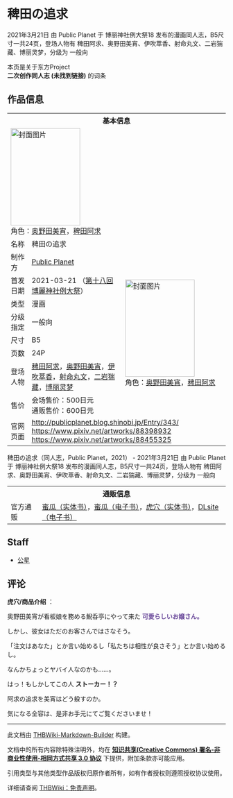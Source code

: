 # 稗田の追求

<!-- source html: G:\repos\THBWiki-Markdown-Builder\THBWikiMarkdown\Temp\main\9\9e\ns0%3A%E7%A8%97%E7%94%B0%E3%81%AE%E8%BF%BD%E6%B1%82.html -->

2021年3月21日 由 Public Planet 于 博丽神社例大祭18 发布的漫画同人志，B5尺寸一共24页，登场人物有 稗田阿求、奥野田美宵、伊吹萃香、射命丸文、二岩猯藏、博丽灵梦，分级为 一般向

本页是关于东方Project  
 **二次创作同人志 (未找到链接)** 的词条
## 作品信息

<table><tbody><tr><th colspan="3">基本信息</th></tr><tr><td class="cover-artwork-mobile" colspan="2"><a href="./文件-稗田の追求封面.png.md" class="image" title="封面图片"><img alt="封面图片" src="https://upload.thwiki.cc/thumb/7/73/%E7%A8%97%E7%94%B0%E3%81%AE%E8%BF%BD%E6%B1%82%E5%B0%81%E9%9D%A2.png/160px-%E7%A8%97%E7%94%B0%E3%81%AE%E8%BF%BD%E6%B1%82%E5%B0%81%E9%9D%A2.png" decoding="async" loading="lazy" width="160" height="224" srcset="https://upload.thwiki.cc/thumb/7/73/%E7%A8%97%E7%94%B0%E3%81%AE%E8%BF%BD%E6%B1%82%E5%B0%81%E9%9D%A2.png/240px-%E7%A8%97%E7%94%B0%E3%81%AE%E8%BF%BD%E6%B1%82%E5%B0%81%E9%9D%A2.png 1.5x, https://upload.thwiki.cc/thumb/7/73/%E7%A8%97%E7%94%B0%E3%81%AE%E8%BF%BD%E6%B1%82%E5%B0%81%E9%9D%A2.png/320px-%E7%A8%97%E7%94%B0%E3%81%AE%E8%BF%BD%E6%B1%82%E5%B0%81%E9%9D%A2.png 2x" data-file-width="715" data-file-height="1000"></a><div class="cover-char">角色：<a href="./奥野田美宵.md" title="奥野田美宵">奥野田美宵</a>，<a href="./稗田阿求.md" title="稗田阿求">稗田阿求</a></div></td>
</tr><tr><td class="label">名称</td><td colspan="2"> 稗田の追求 </td></tr><tr><td class="label">制作方</td><td><a href="./Public_Planet.md" title="Public Planet">Public Planet</a></td><td class="cover-artwork" rowspan="8" style="min-width:224px;"><a href="./文件-稗田の追求封面.png.md" class="image" title="封面图片"><img alt="封面图片" src="https://upload.thwiki.cc/thumb/7/73/%E7%A8%97%E7%94%B0%E3%81%AE%E8%BF%BD%E6%B1%82%E5%B0%81%E9%9D%A2.png/160px-%E7%A8%97%E7%94%B0%E3%81%AE%E8%BF%BD%E6%B1%82%E5%B0%81%E9%9D%A2.png" decoding="async" loading="lazy" width="160" height="224" srcset="https://upload.thwiki.cc/thumb/7/73/%E7%A8%97%E7%94%B0%E3%81%AE%E8%BF%BD%E6%B1%82%E5%B0%81%E9%9D%A2.png/240px-%E7%A8%97%E7%94%B0%E3%81%AE%E8%BF%BD%E6%B1%82%E5%B0%81%E9%9D%A2.png 1.5x, https://upload.thwiki.cc/thumb/7/73/%E7%A8%97%E7%94%B0%E3%81%AE%E8%BF%BD%E6%B1%82%E5%B0%81%E9%9D%A2.png/320px-%E7%A8%97%E7%94%B0%E3%81%AE%E8%BF%BD%E6%B1%82%E5%B0%81%E9%9D%A2.png 2x" data-file-width="715" data-file-height="1000"></a><div class="cover-char">角色：<a href="./奥野田美宵.md" title="奥野田美宵">奥野田美宵</a>，<a href="./稗田阿求.md" title="稗田阿求">稗田阿求</a></div></td>
</tr><tr><td class="label">首发日期</td><td>2021-03-21&#160;（<a href="/展会作品列表?e=%E5%8D%9A%E4%B8%BD%E7%A5%9E%E7%A4%BE%E4%BE%8B%E5%A4%A7%E7%A5%AD%2318">第十八回 博麗神社例大祭</a>）</td></tr><tr><td class="label">类型</td><td>漫画</td></tr><tr><td class="label">分级指定</td><td>一般向</td></tr><tr><td class="label">尺寸</td><td>B5</td></tr><tr><td class="label">页数</td><td>24P</td></tr><tr><td class="label">登场人物</td><td><a href="./稗田阿求.md" title="稗田阿求">稗田阿求</a>，<a href="./奥野田美宵.md" title="奥野田美宵">奥野田美宵</a>，<a href="./伊吹萃香.md" title="伊吹萃香">伊吹萃香</a>，<a href="./射命丸文.md" title="射命丸文">射命丸文</a>，<a href="./二岩猯藏.md" title="二岩猯藏">二岩猯藏</a>，<a href="./博丽灵梦.md" title="博丽灵梦">博丽灵梦</a></td></tr><tr><td class="label">售价</td><td>会场售价：500日元<br>通贩售价：600日元</td></tr>
<tr><td class="label">官网页面</td><td colspan="2"><a rel="nofollow" class="external free" href="http://publicplanet.blog.shinobi.jp/Entry/343/">http://publicplanet.blog.shinobi.jp/Entry/343/</a><br><a rel="nofollow" class="external free" href="https://www.pixiv.net/artworks/88398932">https://www.pixiv.net/artworks/88398932</a><br><a rel="nofollow" class="external free" href="https://www.pixiv.net/artworks/88455325">https://www.pixiv.net/artworks/88455325</a></td></tr></tbody></table>

稗田の追求（同人志，Public Planet，2021） - 2021年3月21日 由 Public Planet 于 博丽神社例大祭18 发布的漫画同人志，B5尺寸一共24页，登场人物有 稗田阿求、奥野田美宵、伊吹萃香、射命丸文、二岩猯藏、博丽灵梦，分级为 一般向

<table><tbody><tr><th colspan="3">通贩信息</th></tr><tr><td class="label">官方通贩</td><td colspan="2"><a rel="nofollow" class="external text" href="https://www.melonbooks.co.jp/detail/detail.php?product_id=813546">蜜瓜（实体书）</a>，<a rel="nofollow" class="external text" href="https://www.melonbooks.co.jp/detail/detail.php?product_id=827964">蜜瓜（电子书）</a>，<a rel="nofollow" class="external text" href="https://ec.toranoana.jp/tora_r/ec/item/040030892185">虎穴（实体书）</a>，<a rel="nofollow" class="external text" href="http://www.dlsite.com/home/work/=/product_id/RJ320565.html">DLsite（电子书）</a></td></tr></tbody></table>


## Staff
- [公星](./公星.md)

## 评论

  
 **虎穴/商品介绍** ：  

奥野田美宵が看板娘を務める鯢呑亭にやって来た **<font color="#674598">可愛らしいお嬢さん。</font>**   

しかし、彼女はただのお客さんではさなそう。  

  

「注文はあなた」とか言い始めるし「私たちは相性が良さそう」とか言い始めるし。  

なんかちょっとヤバイ人なのかも……。  

はっ！もしかしてこの人 **ストーカー！？**   

  

阿求の追求を美宵はどう躱すのか。  

気になる全容は、是非お手元にてご覧くださいませ！
  


  
  

  





---

此文档由 [THBWiki-Markdown-Builder](https://github.com/Delsin-Yu/THBWiki-Markdown-Builder) 构建。

文档中的所有内容除特殊注明外，均在 [**知识共享(Creative Commons) 署名-非商业性使用-相同方式共享 3.0 协议**](https://creativecommons.org/licenses/by-sa/3.0/deed.zh-hans) 下提供，附加条款亦可能应用。

引用类型与其他类型作品版权归原作者所有，如有作者授权则遵照授权协议使用。

详细请查阅 [THBWiki：免责声明](https://thbwiki.cc/THBWiki:%E5%85%8D%E8%B4%A3%E5%A3%B0%E6%98%8E)。

